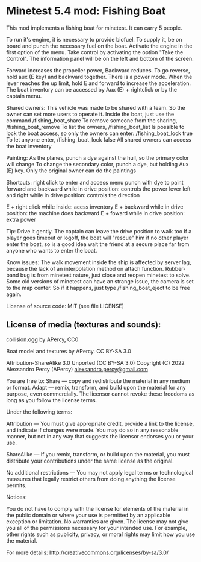 Minetest 5.4 mod: Fishing Boat
========================================

This mod implements a fishing boat for minetest.
It can carry 5 people.

To run it's engine, it is necessary to provide biofuel. To supply it,
be on board and punch the necessary fuel on the boat.
Activate the engine in the first option of the menu. Take control by activating
the option "Take the Control".
The information panel will be on the left and bottom of the screen. 

Forward increases the propeller power, Backward reduces. To go reverse, hold aux (E key)
and backward together. There is a power mode. When the lever reaches the up limit, hold E
and forward to increase the acceleration.
The boat inventory can be accessed by Aux (E) + rightclick or by the captain menu.

Shared owners:
This vehicle was made to be shared with a team. So the owner can set more users to
operate it. Inside the boat, just use the command /fishing_boat_share <name>
To remove someone from the sharing, /fishing_boat_remove <name>
To list the owners, /fishing_boat_list
Is possible to lock the boat access, so only the owners can enter: /fishing_boat_lock true
To let anyone enter, /fishing_boat_lock false
All shared owners can access the boat inventory

Painting:
As the planes, punch a dye against the hull, so the primary color will change
To change the secondary color, punch a dye, but holding Aux (E) key.
Only the original owner can do the paintings

Shortcuts:
right click to enter and access menu
punch with dye to paint
forward and backward while in drive position: controls the power lever
left and right while in drive position: controls the direction

E + right click while inside: acess inventory
E + backward while in drive position: the machine does backward
E + foward while in drive position: extra power

Tip:
Drive it gently.
The captain can leave the drive position to walk too
If a player goes timeout or logoff, the boat will "rescue" him if no other player
enter the boat, so is a good idea wait the friend at a secure place far from anyone who
wants to enter the boat.

Know issues:
The walk movement inside the ship is affected by server lag, because the lack of
an interpolation method on attach function.
Rubber-band bug is from minetest nature, just close and reopen minetest to solve.
Some old versions of minetest can have an strange issue, the camera is set to
the map center. So if it happens, just type /fishing_boat_eject to be free again.


License of source code:
MIT (see file LICENSE) 

License of media (textures and sounds):
---------------------------------------
collision.ogg by APercy, CC0

Boat model and textures by APercy. CC BY-SA 3.0

Attribution-ShareAlike 3.0 Unported (CC BY-SA 3.0)
Copyright (C) 2022 Alexsandro Percy (APercy) <alexsandro.percy@gmail.com>

You are free to:
Share — copy and redistribute the material in any medium or format.
Adapt — remix, transform, and build upon the material for any purpose, even commercially.
The licensor cannot revoke these freedoms as long as you follow the license terms.

Under the following terms:

Attribution — You must give appropriate credit, provide a link to the license, and
indicate if changes were made. You may do so in any reasonable manner, but not in any way
that suggests the licensor endorses you or your use.

ShareAlike — If you remix, transform, or build upon the material, you must distribute
your contributions under the same license as the original.

No additional restrictions — You may not apply legal terms or technological measures that
legally restrict others from doing anything the license permits.

Notices:

You do not have to comply with the license for elements of the material in the public
domain or where your use is permitted by an applicable exception or limitation.
No warranties are given. The license may not give you all of the permissions necessary
for your intended use. For example, other rights such as publicity, privacy, or moral
rights may limit how you use the material.

For more details:
http://creativecommons.org/licenses/by-sa/3.0/

